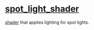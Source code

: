 # [spot_light_shader](spot_light_shader.hpp)

[shader](../../shader.md) that applies lighting for spot lights.